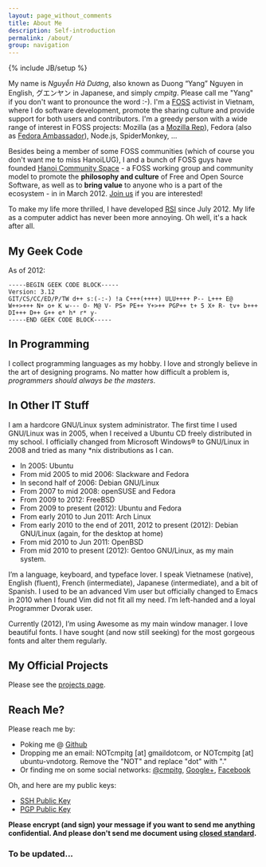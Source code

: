 ```yaml
---
layout: page_without_comments
title: About Me
description: Self-introduction
permalink: /about/
group: navigation
---
```

{% include JB/setup %}


My name is *Nguyễn Hà Dương*, also known as Duong “Yang” Nguyen in English, グエンヤン in Japanese, and simply *cmpitg*. Please call me "Yang" if you don't want to pronounce the word :-). I'm a [FOSS](http://en.wikipedia.org/wiki/Free_and_Open_Source_Software) activist in Vietnam, where I do software development, promote the sharing culture and provide support for both users and contributors. I'm a greedy person with a wide range of interest in FOSS projects: Mozilla (as a [Mozilla Rep](https://wiki.mozilla.org/User:Cmpitg)), Fedora (also as [Fedora Ambassador](https://fedoraproject.org/wiki/User:Cmpitg)), Node.js, SpiderMonkey, ...

Besides being a member of some FOSS communities (which of course you don't want me to miss HanoiLUG), I and a bunch of FOSS guys have founded [Hanoi Community Space](http://khonggiancongdong.org) - a FOSS working group and community model to promote the **philosophy and culture** of Free and Open Source Software, as well as to **bring value** to anyone who is a part of the ecosystem - in in March 2012. [Join us](https://groups.google.com/group/khonggian-congdong) if you are interested!

To make my life more thrilled, I have developed [RSI](http://en.wikipedia.org/wiki/Repetitive_strain_injury) since July 2012. My life as a computer addict has never been more annoying. Oh well, it's a hack after all.

<!--

My name is *Nguyễn Hà Dương*, also known as Duong “Yang” Nguyen in English, グエンヤン in Japanese, and simply *cmpitg*. I have been working as a freelancer since 2006. I also worked for several companies in the past (all of them were not open source) and now happily reside in [iWay](http://iwayvietnam.com). I am a member of HanoiLUG (Hanoi Linux User Group), Ubuntu-VN, OLPC Vietnam. My main contributor lies in Mozilla and Fedora projects. I have been a [Fedora Ambassador](https://fedoraproject.org/wiki/User:Cmpitg) and [Mozilla Rep](https://wiki.mozilla.org/User:Cmpitg) since 2012.

-->

## My Geek Code

As of 2012:

    -----BEGIN GEEK CODE BLOCK-----
    Version: 3.12
    GIT/CS/CC/ED/P/TW d++ s:(-:-) !a C+++(++++) ULU++++ P-- L+++ E@
    W++>+++ N+ o+ K w--- O- M@ V- PS+ PE++ Y+>++ PGP++ t+ 5 X+ R- tv+ b+++
    DI+++ D++ G++ e* h* r* y-
    -----END GEEK CODE BLOCK-----

## In Programming

I collect programming languages as my hobby. I love and strongly believe in the art of designing programs. No matter how difficult a problem is, *programmers should always be the masters*.

## In Other IT Stuff

I am a hardcore GNU/Linux system administrator. The first time I used GNU/Linux was in 2005, when I received a Ubuntu CD freely distributed in my school. I officially changed from Microsoft Windows® to GNU/Linux in 2008 and tried as many \*nix distributions as I can.

- In 2005: Ubuntu
- From mid 2005 to mid 2006: Slackware and Fedora
- In second half of 2006: Debian GNU/Linux
- From 2007 to mid 2008: openSUSE and Fedora
- From 2009 to 2012: FreeBSD
- From 2009 to present (2012): Ubuntu and Fedora
- From early 2010 to Jun 2011: Arch Linux
- From early 2010 to the end of 2011, 2012 to present (2012): Debian GNU/Linux (again, for the desktop at home)
- From mid 2010 to Jun 2011: OpenBSD
- From mid 2010 to present (2012): Gentoo GNU/Linux, as my main system.

I’m a language, keyboard, and typeface lover. I speak Vietnamese (native), English (fluent), French (intermediate), Japanese (intermediate), and a bit of Spanish. I used to be an advanced Vim user but officially changed to Emacs in 2010 when I found Vim did not fit all my need. I’m left-handed and a loyal Programmer Dvorak user.

Currently (2012), I’m using Awesome as my main window manager. I love beautiful fonts. I have sought (and now still seeking) for the most gorgeous fonts and alter them regularly.

<!--

Recommended Programming Languages

    Wildly encouraged: Clojure, Haskell, Ruby, Go-lang, Shen (immature). Suitable for virtually everything, from general-purpose tasks to domain-specific tasks.
    Strongly encouraged:
        For scripting: newLISP, Python, Shen.
        General-purpose: Smalltalk, Qi, Ruby, Python, Shen.
        For concurrent programming: Erlang, Scala, Clojure, newLISP.
        Lightweight and fast: newLISP, Lua.
        For Embedded systems: Lua.
        Network-related: JavaScript, Clojure, Scala, newLISP.
        Good asbtraction: JavaScript, Scala, Lua, Qi, Shen, Prolog.
    Encouraged: Scheme, Awk, Objective-C, Common Lisp.
    Discouraged: PHP, Visual Basic.
    Strongly discouraged:
        Verbose, noisy, dangerous, encouraging bad programming practices: C++, Java, Perl, SQL.
        Slow: Java, Perl, SQL.
        Confusing and stupidly designed: Java, Perl, C++, Common Lisp.
    Exceptions (both encouraged and discouraged): C, Assembly, Common Lisp.
    Notes:
        The worst features of newLISP, in my opinion, are the overuse of global symbols (namedly context, passed by reference), and lack of hashtable-like local data structure. I have written a quick-and-dirty dictionary/map/hashtable implementation for personal use at github.
        Racket is very noisy, especially when writing large programs.
        Python does not force programmers to do things conventionally. Its standardization process is inconsistent.
        Smalltalk and Ruby are very clear, declarative, and have best programming practices in the world. However, they are relatively slow compared to other general-purpose languages.
        Smalltalk’s documentation is very poor and not well-maintained, except for some basic books. (Check out Pharo by example)
        Been in documentation hell? Try Racket, Haskell, newLISP, Python!
        The ANSI Common Lisp standard is huge, overcomplicated, noisy, unconventional, inconsistent and really confusing. Common Lisp makes programmers slaves! However, it features many of the best programming paradigms, see Paul Graham’s Revenge of the Nerds.

-->

## My Official Projects

Please see the [projects page](/pages/projects.html).

## Reach Me?

Please reach me by:

- Poking me @ [Github](https://www.github.com/CMPITG)
- Dropping me an email: NOTcmpitg [at] gmaildotcom, or NOTcmpitg [at] ubuntu-vndotorg. Remove the "NOT" and replace "dot" with "."
- Or finding me on some social networks: [@cmpitg](http://twitter.com/#!/cmpitg), [Google+](https://plus.google.com/#118060248339095886143/about), [Facebook](https://www.facebook.com/cmpitg)

Oh, and here are my public keys:

* [SSH Public Key](/ssh.public.key.txt)
* [PGP Public Key](/public.key.txt)

**Please encrypt (and sign) your message if you want to send me anything confidential.  And please don't send me document using [closed standard](http://www.gnu.org/philosophy/no-word-attachments.html).**

### To be updated...
